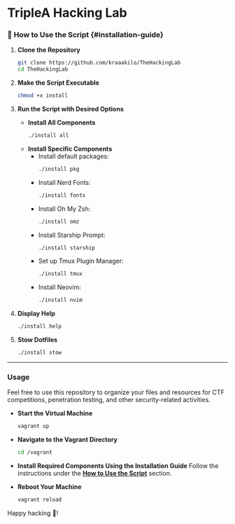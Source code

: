 # TripleA Hacking Lab

### 🔧 **How to Use the Script** {#installation-guide}

1. **Clone the Repository**
    ```bash
    git clone https://github.com/kraaakilo/TheHackingLab
    cd TheHackingLab
    ```

2. **Make the Script Executable**
    ```bash
    chmod +x install
    ```

3. **Run the Script with Desired Options**
    - **Install All Components**
      ```bash
      ./install all
      ```
    - **Install Specific Components**
      - Install default packages:
        ```bash
        ./install pkg
        ```
      - Install Nerd Fonts:
        ```bash
        ./install fonts
        ```
      - Install Oh My Zsh:
        ```bash
        ./install omz
        ```
      - Install Starship Prompt:
        ```bash
        ./install starship
        ```
      - Set up Tmux Plugin Manager:
        ```bash
        ./install tmux
        ```
      - Install Neovim:
        ```bash
        ./install nvim
        ```

4. **Display Help**
    ```bash
    ./install help
    ```

5. **Stow Dotfiles**
    ```bash
    ./install stow
    ```

---

### Usage

Feel free to use this repository to organize your files and resources for CTF competitions, penetration testing, and other security-related activities. 

- **Start the Virtual Machine**
    ```bash
    vagrant up
    ```

- **Navigate to the Vagrant Directory**
    ```bash
    cd /vagrant
    ```

- **Install Required Components Using the Installation Guide**
    Follow the instructions under the **[How to Use the Script](#installation-guide-to-use-the-script)** section.

- **Reboot Your Machine**
    ```bash
    vagrant reload
    ```

Happy hacking 🥷!
